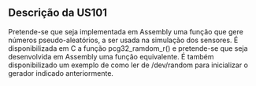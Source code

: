 ## Descrição da US101
Pretende-se que seja implementada em Assembly uma função que gere números pseudo-aleatórios, a ser usada na simulação dos sensores. É disponibilizada em C a função pcg32_ramdom_r() e pretende-se que seja desenvolvida em Assembly uma função equivalente. É também disponibilizado um exemplo de como ler de /dev/random para inicializar o gerador indicado anteriormente.